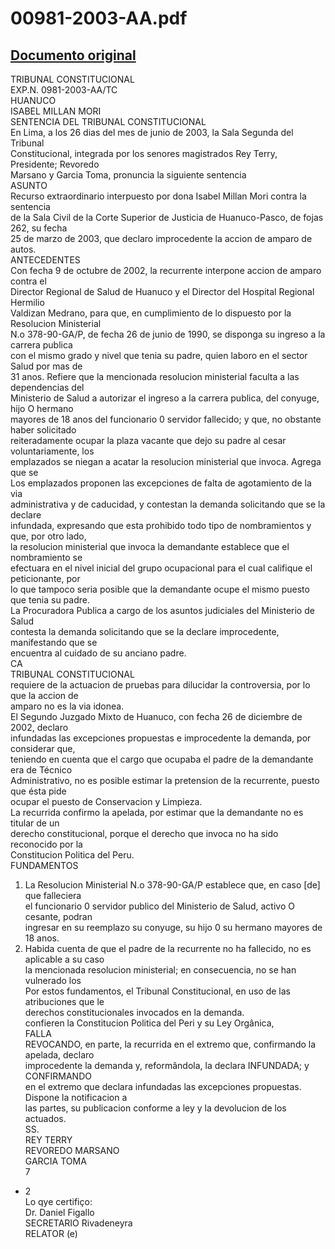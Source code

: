
00981-2003-AA.pdf
=================
  
[Documento original](https://tc.gob.pe/jurisprudencia/2003/00981-2003-AA.pdf)  
---  
  
TRIBUNAL CONSTITUCIONAL  
EXP.N. 0981-2003-AA/TC  
HUANUCO  
ISABEL MILLAN MORI  
SENTENCIA DEL TRIBUNAL CONSTITUCIONAL  
En Lima, a los 26 dias del mes de junio de 2003, la Sala Segunda del Tribunal  
Constitucional, integrada por los senores magistrados Rey Terry, Presidente; Revoredo  
Marsano y Garcia Toma, pronuncia la siguiente sentencia  
ASUNTO  
Recurso extraordinario interpuesto por dona Isabel Millan Mori contra la sentencia  
de la Sala Civil de la Corte Superior de Justicia de Huanuco-Pasco, de fojas 262, su fecha  
25 de marzo de 2003, que declaro improcedente la accion de amparo de autos.  
ANTECEDENTES  
Con fecha 9 de octubre de 2002, la recurrente interpone accion de amparo contra el  
Director Regional de Salud de Huanuco y el Director del Hospital Regional Hermilio  
Valdizan Medrano, para que, en cumplimiento de lo dispuesto por la Resolucion Ministerial  
N.o 378-90-GA/P, de fecha 26 de junio de 1990, se disponga su ingreso a la carrera publica  
con el mismo grado y nivel que tenia su padre, quien laboro en el sector Salud por mas de  
31 anos. Refiere que la mencionada resolucion ministerial faculta a las dependencias del  
Ministerio de Salud a autorizar el ingreso a la carrera publica, del conyuge, hijo O hermano  
mayores de 18 anos del funcionario 0 servidor fallecido; y que, no obstante haber solicitado  
reiteradamente ocupar la plaza vacante que dejo su padre al cesar voluntariamente, los  
emplazados se niegan a acatar la resolucion ministerial que invoca. Agrega que se  
Los emplazados proponen las excepciones de falta de agotamiento de la via  
administrativa y de caducidad, y contestan la demanda solicitando que se la declare  
infundada, expresando que esta prohibido todo tipo de nombramientos y que, por otro lado,  
la resolucion ministerial que invoca la demandante establece que el nombramiento se  
efectuara en el nivel inicial del grupo ocupacional para el cual califique el peticionante, por  
lo que tampoco seria posible que la demandante ocupe el mismo puesto que tenia su padre.  
La Procuradora Publica a cargo de los asuntos judiciales del Ministerio de Salud  
contesta la demanda solicitando que se la declare improcedente, manifestando que se  
encuentra al cuidado de su anciano padre.  
CA  
TRIBUNAL CONSTITUCIONAL  
requiere de la actuacion de pruebas para dilucidar la controversia, por lo que la accion de  
amparo no es la via idonea.  
El Segundo Juzgado Mixto de Huanuco, con fecha 26 de diciembre de 2002, declaro  
infundadas las excepciones propuestas e improcedente la demanda, por considerar que,  
teniendo en cuenta que el cargo que ocupaba el padre de la demandante era de Técnico  
Administrativo, no es posible estimar la pretension de la recurrente, puesto que ésta pide  
ocupar el puesto de Conservacion y Limpieza.  
La recurrida confirmo la apelada, por estimar que la demandante no es titular de un  
derecho constitucional, porque el derecho que invoca no ha sido reconocido por la  
Constitucion Politica del Peru.  
FUNDAMENTOS  
1. La Resolucion Ministerial N.o 378-90-GA/P establece que, en caso [de] que falleciera  
el funcionario 0 servidor publico del Ministerio de Salud, activo O cesante, podran  
ingresar en su reemplazo su conyuge, su hijo 0 su hermano mayores de 18 anos.  
2. Habida cuenta de que el padre de la recurrente no ha fallecido, no es aplicable a su caso  
la mencionada resolucion ministerial; en consecuencia, no se han vulnerado los  
Por estos fundamentos, el Tribunal Constitucional, en uso de las atribuciones que le  
derechos constitucionales invocados en la demanda.  
confieren la Constitucion Politica del Peri y su Ley Orgânica,  
FALLA  
REVOCANDO, en parte, la recurrida en el extremo que, confirmando la apelada, declaro  
improcedente la demanda y, reformândola, la declara INFUNDADA; y CONFIRMANDO  
en el extremo que declara infundadas las excepciones propuestas. Dispone la notificacion a  
las partes, su publicacion conforme a ley y la devolucion de los actuados.  
SS.  
REY TERRY  
REVOREDO MARSANO  
GARCIA TOMA  
7  
- 2  
Lo qye certifiço:  
Dr. Daniel Figallo  
SECRETARIO Rivadeneyra  
RELATOR (e)